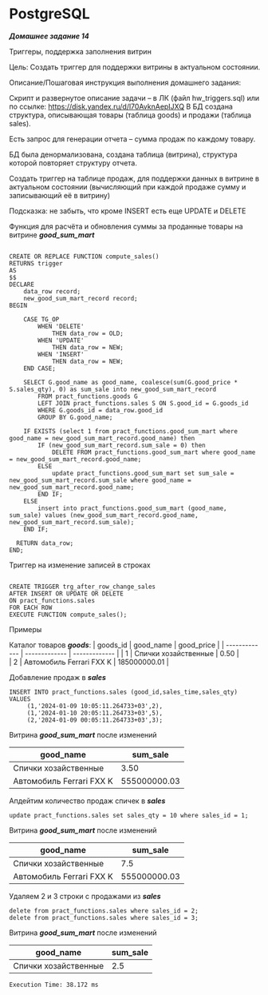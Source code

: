 # PostgreSQL
***Домашнее задание 14***

Триггеры, поддержка заполнения витрин

Цель: Создать триггер для поддержки витрины в актуальном состоянии.


Описание/Пошаговая инструкция выполнения домашнего задания:

Скрипт и развернутое описание задачи – в ЛК (файл hw_triggers.sql) или по ссылке: https://disk.yandex.ru/d/l70AvknAepIJXQ
В БД создана структура, описывающая товары (таблица goods) и продажи (таблица sales).

Есть запрос для генерации отчета – сумма продаж по каждому товару.

БД была денормализована, создана таблица (витрина), структура которой повторяет структуру отчета.

Создать триггер на таблице продаж, для поддержки данных в витрине в актуальном состоянии (вычисляющий при каждой продаже сумму и записывающий её в витрину)

Подсказка: не забыть, что кроме INSERT есть еще UPDATE и DELETE


Функция для расчёта и обновления суммы за проданные товары на витрине ***good_sum_mart***

```

CREATE OR REPLACE FUNCTION compute_sales()
RETURNS trigger
AS
$$
DECLARE
    data_row record;
   	new_good_sum_mart_record record;
BEGIN
	
	CASE TG_OP
	    WHEN 'DELETE'
	        THEN data_row = OLD;
	    WHEN 'UPDATE'
	        THEN data_row = NEW; 
	    WHEN 'INSERT'
	        THEN data_row = NEW;
	END CASE;
      
   	SELECT G.good_name as good_name, coalesce(sum(G.good_price * S.sales_qty), 0) as sum_sale into new_good_sum_mart_record
		FROM pract_functions.goods G
		LEFT JOIN pract_functions.sales S ON S.good_id = G.goods_id
		WHERE G.goods_id = data_row.good_id
		GROUP BY G.good_name;
   	
	IF EXISTS (select 1 from pract_functions.good_sum_mart where good_name = new_good_sum_mart_record.good_name) then
		IF (new_good_sum_mart_record.sum_sale = 0) then 
			DELETE FROM pract_functions.good_sum_mart where good_name = new_good_sum_mart_record.good_name;
		ELSE
			update pract_functions.good_sum_mart set sum_sale = new_good_sum_mart_record.sum_sale where good_name = new_good_sum_mart_record.good_name;
		END IF;
	ELSE
		insert into pract_functions.good_sum_mart (good_name, sum_sale) values (new_good_sum_mart_record.good_name, new_good_sum_mart_record.sum_sale);
	END IF;

  RETURN data_row;
END;

```

Триггер на изменение записей в строках

```

CREATE TRIGGER trg_after_row_change_sales
AFTER INSERT OR UPDATE OR DELETE
ON pract_functions.sales
FOR EACH ROW
EXECUTE FUNCTION compute_sales();

```

Примеры

Каталог товаров ***goods***:
| goods_id	| good_name 	| good_price	|
| ------------- | ------------- | ------------- |
| 1		| Спички хозайственные | 0.50	|	
| 2		| Автомобиль Ferrari FXX K	| 185000000.01	|

Добавление продаж в ***sales***

```
INSERT INTO pract_functions.sales (good_id,sales_time,sales_qty) VALUES
	 (1,'2024-01-09 10:05:11.264733+03',2),
	 (1,'2024-01-10 20:05:11.264733+03',5),
	 (2,'2024-01-09 00:05:11.264733+03',3);
```

Витрина ***good_sum_mart*** после изменений

| good_name	| sum_sale 	|
| ------------- | ------------- |
| Спички хозайственные	| 3.50	|
| Автомобиль Ferrari FXX K	| 555000000.03	|

Апдейтим количество продаж спичек в ***sales***

```
update pract_functions.sales set sales_qty = 10 where sales_id = 1;
```

Витрина ***good_sum_mart*** после изменений

| good_name	| sum_sale 	|
| ------------- | ------------- |
| Спички хозайственные	| 7.5	|
| Автомобиль Ferrari FXX K	| 555000000.03	|

Удаляем 2 и 3 строки с продажами из ***sales***

```
delete from pract_functions.sales where sales_id = 2; 
delete from pract_functions.sales where sales_id = 3; 
```

Витрина ***good_sum_mart*** после изменений

| good_name	| sum_sale 	|
| ------------- | ------------- |
| Спички хозайственные	| 2.5	|
	Execution Time: 38.172 ms

```

